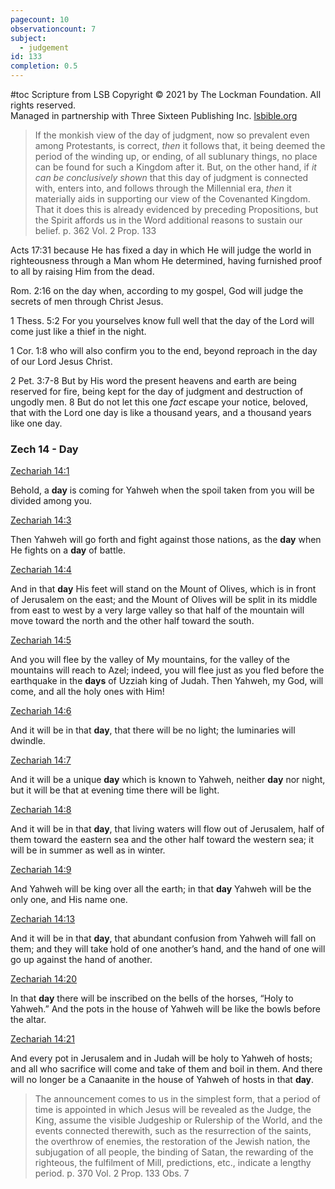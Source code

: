 ```yaml
---
pagecount: 10
observationcount: 7
subject:
  - judgement
id: 133
completion: 0.5
---
```

#toc
Scripture from LSB
Copyright © 2021 by The Lockman Foundation. All rights reserved.  
Managed in partnership with Three Sixteen Publishing Inc. [lsbible.org](https://www.lsbible.org/)

>If the monkish view of the day of judgment, now so prevalent even among Protestants, is correct, *then* it follows that, it being deemed the period of the winding up, or ending, of all sublunary things, no place can be found for such a Kingdom after it. But, on the other hand, if *it can be conclusively shown* that this day of judgment is connected with, enters into, and follows through the Millennial era, *then* it materially aids in supporting our view of the Covenanted Kingdom. That it does this is already evidenced by preceding Propositions, but the Spirit affords us in the Word additional reasons to sustain our belief.
>p. 362 Vol. 2 Prop. 133

Acts 17:31
because He has fixed a day in which He will judge the world in righteousness through a Man whom He determined, having furnished proof to all by raising Him from the dead.

Rom. 2:16
on the day when, according to my gospel, God will judge the secrets of men through Christ Jesus.

1 Thess. 5:2
For you yourselves know full well that the day of the Lord will come just like a thief in the night.

1 Cor. 1:8
who will also confirm you to the end, beyond reproach in the day of our Lord Jesus Christ.

2 Pet. 3:7-8
But by His word the present heavens and earth are being reserved for fire, being kept for the day of judgment and destruction of ungodly men. 8 But do not let this one _fact_ escape your notice, beloved, that with the Lord one day is like a thousand years, and a thousand years like one day.


### Zech 14 - Day

[Zechariah 14:1](https://read.lsbible.org/?q=Zechariah+14&h=38-014-001)

Behold, a **day** is coming for Yahweh when the spoil taken from you will be divided among you.

[Zechariah 14:3](https://read.lsbible.org/?q=Zechariah+14&h=38-014-003)

Then Yahweh will go forth and fight against those nations, as the **day** when He fights on a **day** of battle.

[Zechariah 14:4](https://read.lsbible.org/?q=Zechariah+14&h=38-014-004)

And in that **day** His feet will stand on the Mount of Olives, which is in front of Jerusalem on the east; and the Mount of Olives will be split in its middle from east to west by a very large valley so that half of the mountain will move toward the north and the other half toward the south.

[Zechariah 14:5](https://read.lsbible.org/?q=Zechariah+14&h=38-014-005)

And you will flee by the valley of My mountains, for the valley of the mountains will reach to Azel; indeed, you will flee just as you fled before the earthquake in the **days** of Uzziah king of Judah. Then Yahweh, my God, will come, and all the holy ones with Him!

[Zechariah 14:6](https://read.lsbible.org/?q=Zechariah+14&h=38-014-006)

And it will be in that **day**, that there will be no light; the luminaries will dwindle.

[Zechariah 14:7](https://read.lsbible.org/?q=Zechariah+14&h=38-014-007)

And it will be a unique **day** which is known to Yahweh, neither **day** nor night, but it will be that at evening time there will be light.

[Zechariah 14:8](https://read.lsbible.org/?q=Zechariah+14&h=38-014-008)

And it will be in that **day**, that living waters will flow out of Jerusalem, half of them toward the eastern sea and the other half toward the western sea; it will be in summer as well as in winter.

[Zechariah 14:9](https://read.lsbible.org/?q=Zechariah+14&h=38-014-009)

And Yahweh will be king over all the earth; in that **day** Yahweh will be the only one, and His name one.

[Zechariah 14:13](https://read.lsbible.org/?q=Zechariah+14&h=38-014-013)

And it will be in that **day**, that abundant confusion from Yahweh will fall on them; and they will take hold of one another’s hand, and the hand of one will go up against the hand of another.

[Zechariah 14:20](https://read.lsbible.org/?q=Zechariah+14&h=38-014-020)

In that **day** there will be inscribed on the bells of the horses, “Holy to Yahweh.” And the pots in the house of Yahweh will be like the bowls before the altar.

[Zechariah 14:21](https://read.lsbible.org/?q=Zechariah+14&h=38-014-021)

And every pot in Jerusalem and in Judah will be holy to Yahweh of hosts; and all who sacrifice will come and take of them and boil in them. And there will no longer be a Canaanite in the house of Yahweh of hosts in that **day**.

>The announcement comes to us in the simplest form, that a period of time is appointed in which Jesus will be revealed as the Judge, the King, assume the visible Judgeship or Rulership of the World, and the events connected therewith, such as the resurrection of the saints, the overthrow of enemies, the restoration of the Jewish nation, the subjugation of all people, the binding of Satan, the rewarding of the righteous, the fulfilment of Mill, predictions, etc., indicate a lengthy period.
>p. 370 Vol. 2 Prop. 133 Obs. 7

